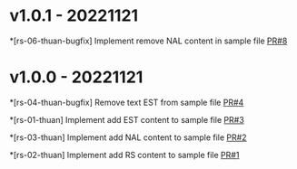 # v1.0.1 - 20221121

*[rs-06-thuan-bugfix] Implement remove NAL content in sample file
[PR#8](https://github.com/rs-thuannd/rebase-flow-v2/pull/7)

# v1.0.0 - 20221121

*[rs-04-thuan-bugfix] Remove text EST from sample file
[PR#4](https://github.com/rs-thuannd/rebase-flow-v2/pull/4)

*[rs-01-thuan] Implement add EST content to sample file
[PR#3](https://github.com/rs-thuannd/rebase-flow-v2/pull/3)

*[rs-03-thuan] Implement add NAL content to sample file
[PR#2](https://github.com/rs-thuannd/rebase-flow-v2/pull/2)

*[rs-02-thuan] Implement add RS content to sample file
[PR#1](https://github.com/rs-thuannd/rebase-flow-v2/pull/1)